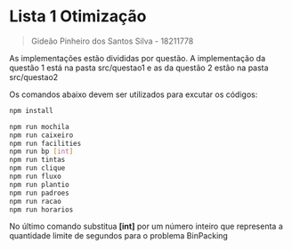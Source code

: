 # Lista 1 Otimização

> Gideão Pinheiro dos Santos Silva - 18211778

As implementações estão divididas por questão.
A implementação da questão 1 está na pasta src/questao1 e as da questão 2 estão na pasta src/questao2

Os comandos abaixo devem ser utilizados para excutar os códigos:

```bash
npm install

npm run mochila
npm run caixeiro
npm run facilities
npm run bp [int]
npm run tintas
npm run clique
npm run fluxo
npm run plantio
npm run padroes
npm run racao
npm run horarios
```

No último comando substitua **[int]** por um número inteiro que representa a quantidade limite de segundos para o problema BinPacking
